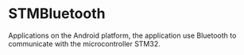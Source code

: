# STMBluetooth
Applications on the Android platform, the application use Bluetooth to communicate with the microcontroller STM32.
